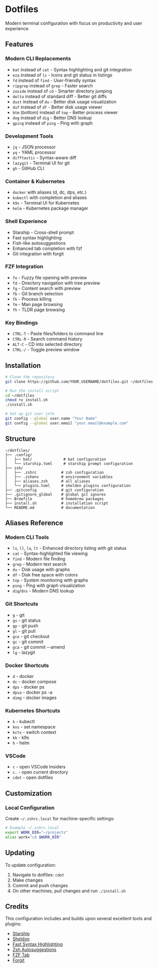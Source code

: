 # Dotfiles

Modern terminal configuration with focus on productivity and user experience.

## Features

### Modern CLI Replacements
- `bat` instead of `cat` - Syntax highlighting and git integration
- `eza` instead of `ls` - Icons and git status in listings
- `fd` instead of `find` - User-friendly syntax
- `ripgrep` instead of `grep` - Faster search
- `zoxide` instead of `cd` - Smarter directory jumping
- `delta` instead of standard diff - Better git diffs
- `dust` instead of `du` - Better disk usage visualization
- `duf` instead of `df` - Better disk usage viewer
- `btm` (bottom) instead of `top` - Better process viewer
- `dog` instead of `dig` - Better DNS lookup
- `gping` instead of `ping` - Ping with graph

### Development Tools
- `jq` - JSON processor
- `yq` - YAML processor
- `difftastic` - Syntax-aware diff
- `lazygit` - Terminal UI for git
- `gh` - GitHub CLI

### Container & Kubernetes
- `docker` with aliases (d, dc, dps, etc.)
- `kubectl` with completion and aliases
- `k9s` - Terminal UI for Kubernetes
- `helm` - Kubernetes package manager

### Shell Experience
- Starship - Cross-shell prompt
- Fast syntax highlighting
- Fish-like autosuggestions
- Enhanced tab completion with fzf
- Git integration with forgit

### FZF Integration
- `fo` - Fuzzy file opening with preview
- `fd` - Directory navigation with tree preview
- `fg` - Content search with preview
- `fb` - Git branch selection
- `fk` - Process killing
- `fm` - Man page browsing
- `fh` - TLDR page browsing

### Key Bindings
- `CTRL-T` - Paste files/folders to command line
- `CTRL-R` - Search command history
- `ALT-C` - CD into selected directory
- `CTRL-/` - Toggle preview window

## Installation

```bash
# Clone the repository
git clone https://github.com/YOUR_USERNAME/dotfiles.git ~/dotfiles

# Run the install script
cd ~/dotfiles
chmod +x install.sh
./install.sh

# Set up git user info
git config --global user.name "Your Name"
git config --global user.email "your.email@example.com"
```

## Structure

```
~/dotfiles/
├── .config/
│   ├── bat/              # bat configuration
│   └── starship.toml     # starship prompt configuration
├── zsh/
│   ├── .zshrc           # zsh configuration
│   ├── .zshenv          # environment variables
│   ├── aliases.zsh      # all aliases
│   └── plugins.toml     # sheldon plugins configuration
├── .gitconfig           # git configuration
├── .gitignore_global    # global git ignores
├── Brewfile             # homebrew packages
├── install.sh           # installation script
└── README.md            # documentation
```

## Aliases Reference

### Modern CLI Tools
- `ls`, `ll`, `la`, `lt` - Enhanced directory listing with git status
- `cat` - Syntax-highlighted file viewing
- `find` - Modern file finding
- `grep` - Modern text search
- `du` - Disk usage with graphs
- `df` - Disk free space with colors
- `top` - System monitoring with graphs
- `ping` - Ping with graph visualization
- `dig`/`dns` - Modern DNS lookup

### Git Shortcuts
- `g` - git
- `gs` - git status
- `gp` - git push
- `gl` - git pull
- `gco` - git checkout
- `gc` - git commit
- `gca` - git commit --amend
- `lg` - lazygit

### Docker Shortcuts
- `d` - docker
- `dc` - docker compose
- `dps` - docker ps
- `dpsa` - docker ps -a
- `dimg` - docker images

### Kubernetes Shortcuts
- `k` - kubectl
- `kns` - set namespace
- `kctx` - switch context
- `kk` - k9s
- `h` - helm

### VSCode
- `c` - open VSCode Insiders
- `c.` - open current directory
- `cdot` - open dotfiles

## Customization

### Local Configuration
Create `~/.zshrc.local` for machine-specific settings:
```bash
# Example ~/.zshrc.local
export WORK_DIR="~/projects"
alias work="cd $WORK_DIR"
```

## Updating

To update configuration:
1. Navigate to dotfiles: `cdot`
2. Make changes
3. Commit and push changes
4. On other machines, pull changes and run `./install.sh`

## Credits

This configuration includes and builds upon several excellent tools and plugins:
- [Starship](https://starship.rs/)
- [Sheldon](https://github.com/rossmacarthur/sheldon)
- [Fast Syntax Highlighting](https://github.com/zdharma-continuum/fast-syntax-highlighting)
- [Zsh Autosuggestions](https://github.com/zsh-users/zsh-autosuggestions)
- [FZF Tab](https://github.com/Aloxaf/fzf-tab)
- [Forgit](https://github.com/wfxr/forgit)
